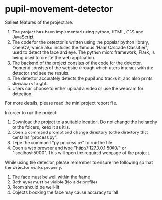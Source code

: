 # pupil-movement-detector

Salient features of the project are: 
1) The project has been implemented using python, HTML, CSS and JavaScript.
2) The code for the detector is written using the popular python library, OpenCV, which also includes
the famous “Haar Cascade Classifier”, used to detect the face and eye. The python micro framework, Flask, is being used to create the web application.
3) The backend of the project consists of the code for the detector. Frontend consists of the website 
through which users interact with the detector and see the results.
4) The detector accurately detects the pupil and tracks it, and also prints direction of sight.
5) Users can choose to either upload a video or use the webcam for detection.

For more details, please read the mini project report file.

In order to run the project:
1) Download the project to a suitable location. Do not change the heirarchy of the folders, keep it as it is.
2) Open a command prompt and change directory to the directory that contains "process.py".
3) Type the command "py process.py" to run the file.
4) Open a web browser and type "http:// 127.0.0.1:5000/" or "localhost:5000".
This will open the required webpage of the project. 

While using the detector, please remember to ensure the following so that the detector works properly:
1) The face must be well within the frame
2) Both eyes must be visible (No side profile)
3) Room should be well-lit
4) Objects blocking the face may cause accuracy to fall
